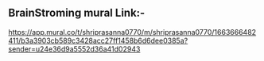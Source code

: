 ## BrainStroming mural Link:-
https://app.mural.co/t/shriprasanna0770/m/shriprasanna0770/1663666482411/b3a3903cb589c3428acc27ff1458b6d6dee0385a?sender=u24e36d9a5552d36a41d02943
